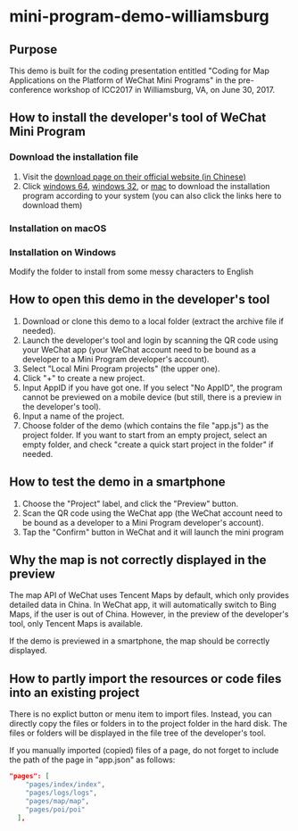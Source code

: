 # mini-program-demo-williamsburg
## Purpose
This demo is built for the coding presentation entitled "Coding for Map Applications on the Platform of WeChat Mini Programs" in the pre-conference workshop of ICC2017 in Williamsburg, VA, on June 30, 2017.

## How to install the developer's tool of WeChat Mini Program
### Download the installation file
1. Visit the [download page on their official website (in Chinese) ](https://mp.weixin.qq.com/debug/wxadoc/dev/devtools/download.html)
2. Click [windows 64](https://servicewechat.com/wxa-dev-logic/download_redirect?type=x64), [windows 32](https://servicewechat.com/wxa-dev-logic/download_redirect?type=ia32), or [mac](https://servicewechat.com/wxa-dev-logic/download_redirect?type=darwin) to download the installation program according to your system (you can also click the links here to download them)

### Installation on macOS

### Installation on Windows
Modify the folder to install from some messy characters to English

## How to open this demo in the developer's tool

1. Download or clone this demo to a local folder (extract the archive file if needed).
2. Launch the developer's tool and login by scanning the QR code using your WeChat app (your WeChat account need to be bound as a developer to a Mini Program developer's account).
3. Select "Local Mini Program projects" (the upper one).
4. Click "+" to create a new project.
5. Input AppID if you have got one. If you select "No AppID", the program cannot be previewed on a mobile device (but still, there is a preview in the developer's tool).
6. Input a name of the project.
7. Choose folder of the demo (which contains the file "app.js") as the project folder. If you want to start from an empty project, select an empty folder, and check "create a quick start project in the folder" if needed.

## How to test the demo in a smartphone

1. Choose the "Project" label, and click the "Preview" button.
2. Scan the QR code using the WeChat app (the WeChat account need to be bound as a developer to a Mini Program developer's account).
3. Tap the "Confirm" button in WeChat and it will launch the mini program

## Why the map is not correctly displayed in the preview

The map API of WeChat uses Tencent Maps by default, which only provides detailed data in China. In WeChat app, it will automatically switch to Bing Maps, if the user is out of China. However, in the preview of the developer's tool, only Tencent Maps is available.

If the demo is previewed in a smartphone, the map should be correctly displayed.

## How to partly import the resources or code files into an existing project
There is no explict button or menu item to import files. Instead, you can directly copy the files or folders in to the project folder in the hard disk. The files or folders will be displayed in the file tree of the developer's tool.

If you manually imported (copied) files of a page, do not forget to include the path of the page in "app.json" as follows:
``` json
"pages": [
    "pages/index/index",
    "pages/logs/logs",
    "pages/map/map",
    "pages/poi/poi"
  ],
```
